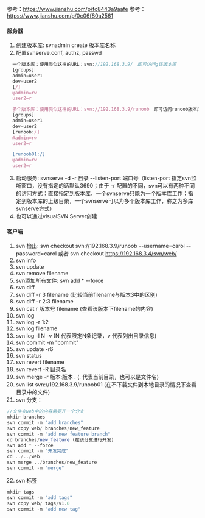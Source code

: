 参考：https://www.jianshu.com/p/fc8443a9aafe
参考：https://www.jianshu.com/p/0c06f80a2561
#### 服务器
1. 创建版本库: svnadmin create 版本库名称
2. 配置svnserve.conf, authz, passwd
```js
  一个版本库：使用类似这样的URL：svn://192.168.3.9/　即可访问g该版本库
  [groups]
  admin=user1
  dev=user2
  [/]
  @admin=rw
  user2=r

  多个版本库：使用类似这样的URL：svn://192.168.3.9/runoob　即可访问runoob版本库。
  [groups]
  admin=user1
  dev=user2
  [runoob:/]
  @admin=rw
  user2=r

  [runoob01:/]
  @admin=rw
  user2=r
```
3. 启动服务: svnserve -d -r 目录 --listen-port 端口号（listen-port 指定svn监听窗口，没有指定的话默认3690；由于 -r 配置的不同，svn可以有两种不同的访问方式：直接指定到版本库，一个svnserve只能为一个版本库工作；指定到版本库的上级目录，一个svnserve可以为多个版本库工作，称之为多库svnserve方式）
4. 也可以通过visualSVN Server创建

#### 客户端
1. svn 检出: svn checkout svn://192.168.3.9/runoob --username=carol --password=carol 或者 svn checkout https://192.168.3.4/svn/web/
2. svn info
3. svn update
4. svn remove filename
5. svn添加所有文件: svn add * --force
6. svn diff
7. svn diff -r 3 filename (比较当前filename与版本3中的区别)
8. svn diff -r 2:3 filename
9. svn cat r 版本号 filename (查看该版本下filename的内容)
10. svn log
11. svn log -r 1:2
12. svn log filename
13. svn log -l N -v (N 代表限定N条记录，v 代表列出目录信息)
14. svn commit -m "commit"
15. svn update -r6
16. svn status
17. svn revert filename
18. svn revert -R 目录名
19. svn merge -r 版本:版本 . (. 代表当前目录，也可以是文件名)
20. svn list svn://192.168.3.9/runoob01 (在不下载文件到本地目录的情况下查看目录中的文件)
21. svn 分支：
```js
//文件夹web中的内容需要开一个分支
mkdir branches
svn commit -m "add branches"
svn copy web/ branches/new_feature
svn commit -m "add new feature branch"
cd branches/new_feature (在该分支进行开发)
svn add * --force
svn commit -m "开发完成"
cd ../../web
svn merge ../branches/new_feature
svn commit -m "merge"
```
22. svn 标签
```js
mkdir tags
svn commit -m "add tags"
svn copy web/ tags/v1.0
svn commit -m "add new tag"
```